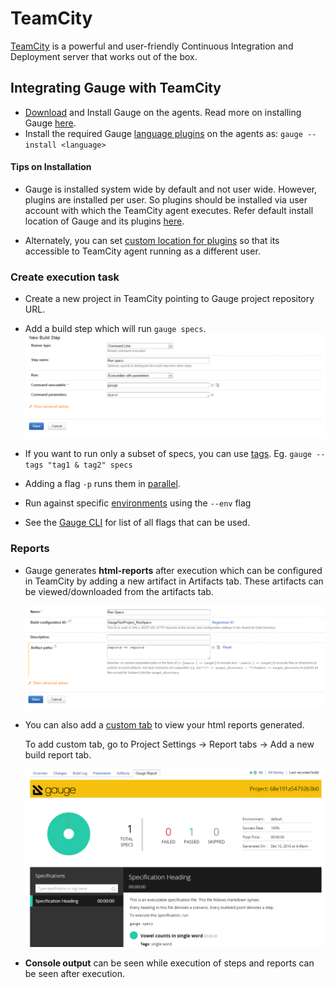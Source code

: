 # TeamCity
[TeamCity](https://www.jetbrains.com/teamcity/) is a powerful and user-friendly Continuous Integration and Deployment server that works out of the box. 

## Integrating Gauge with TeamCity

* [Download](http://getgauge.io/get-started/index.html) and Install Gauge on the agents. Read more on installing Gauge [here](http://getgauge.io/documentation/user/current/installations/operating_system/).
* Install the required Gauge [language plugins](../../../installations/install_language_runners.md) on the agents as: `gauge --install <language>`

#### Tips on Installation

* Gauge is installed system wide by default and not user wide. However, plugins are installed per user. So plugins should be installed via user account with which the TeamCity agent executes. Refer default install location of Gauge and its plugins [here](http://getgauge.io/documentation/user/current/troubleshooting/installation.html).

* Alternately, you can set [custom location for plugins](http://getgauge.io/documentation/user/current/troubleshooting/installation.html#custom-plugin-install-location) so that its accessible to TeamCity agent running as a different user.

### Create execution task

* Create a new project in TeamCity pointing to Gauge project repository URL.
* Add a build step which will run `gauge specs`.
	![New build step](images/TeamCity_buildStep.png)

* If you want to run only a subset of specs, you can use [tags](../execution_types/tagged_execution.md). Eg. ```gauge --tags "tag1 & tag2" specs```
* Adding a flag `-p` runs them in [parallel](../execution_types/parallel_execution.md).
* Run against specific [environments](../managing_environments.md) using the ```--env``` flag
* See the [Gauge CLI](../../cli/README.md) for list of all flags that can be used.

### Reports

* Gauge generates **html-reports** after execution which can be configured in TeamCity by adding a new artifact in Artifacts tab. These artifacts can be viewed/downloaded from the artifacts tab.

    ![artifact](images/TeamCity_Artifact.png "artifact")

* You can also add a [custom tab](https://confluence.jetbrains.com/display/TCD9/Including+Third-Party+Reports+in+the+Build+Results) to view your html reports generated.

	To add custom tab, go to Project Settings -> Report tabs -> Add a new build report tab. 

	![reportsTab](images/TeamCity_ReportTab.png "report tab")

* **Console output** can be seen while execution of steps and reports can be seen after execution.
